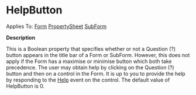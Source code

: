 




<h1 class="heading"><span class="name">HelpButton</span></h1>

Applies To: [Form](../a-z/form.md) [PropertySheet](../a-z/propertysheet.md) [SubForm](../a-z/subform.md)


**Description**


This is a Boolean property that specifies whether or not a Question (?) button appears in the title bar of a Form or SubForm. However, this does not apply if the Form has a maximise or minimise button which both take precedence. The user may obtain help by clicking on the Question (?) button and then on a control in the Form. It is up to you to provide the help by responding to the [Help](../a-z/help.md) event on the control. The default value of HelpButton is 0.



